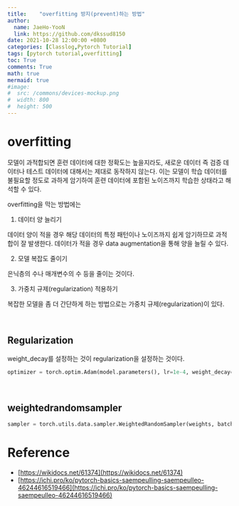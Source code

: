 ```yaml
---
title:    "overfitting 방지(prevent)하는 방법"
author:
  name: JaeHo-YooN
  link: https://github.com/dkssud8150
date: 2021-10-28 12:00:00 +0800
categories: [Classlog,Pytorch Tutorial]
tags: [pytorch tutorial,overfitting]
toc: True
comments: True
math: true
mermaid: true
#image:
#  src: /commons/devices-mockup.png
#  width: 800
#  height: 500
---
```


# overfitting

모델이 과적합되면 훈련 데이터에 대한 정확도는 높을지라도, 새로운 데이터 즉 검증 데이터나 테스트 데이터에 대해서는 제대로 동작하지 않는다. 이는 모델이 학습 데이터를 불필요할 정도로 과하게 암기하여 훈련 데이터에 포함된 노이즈까지 학습한 상태라고 해석할 수 있다. 

overfitting을 막는 방법에는
1. 데이터 양 늘리기

  데이터 양이 적을 경우 해당 데이터의 특정 패턴이나 노이즈까지 쉽게 암기하므로 과적합이 잘 발생한다. 데이터가 적을 경우 data augmentation을 통해 양을 늘릴 수 있다.

2. 모델 복잡도 줄이기

  은닉층의 수나 매개변수의 수 등을 줄이는 것이다.

3. 가중치 규제(regularization) 적용하기

  복잡한 모델을 좀 더 간단하게 하는 방법으로는 가중치 규제(regularization)이 있다.

<br>

## Regularization

weight_decay를 설정하는 것이 regularization을 설정하는 것이다.

```python
optimizer = torch.optim.Adam(model.parameters(), lr=1e-4, weight_decay=1e-5)
```

<br>

## weightedrandomsampler

```python
sampler = torch.utils.data.sampler.WeightedRandomSampler(weights, batch_size)
```






# Reference
- [https://wikidocs.net/61374](https://wikidocs.net/61374)
- [https://ichi.pro/ko/pytorch-basics-saempeulling-saempeulleo-46244616519466](https://ichi.pro/ko/pytorch-basics-saempeulling-saempeulleo-46244616519466)